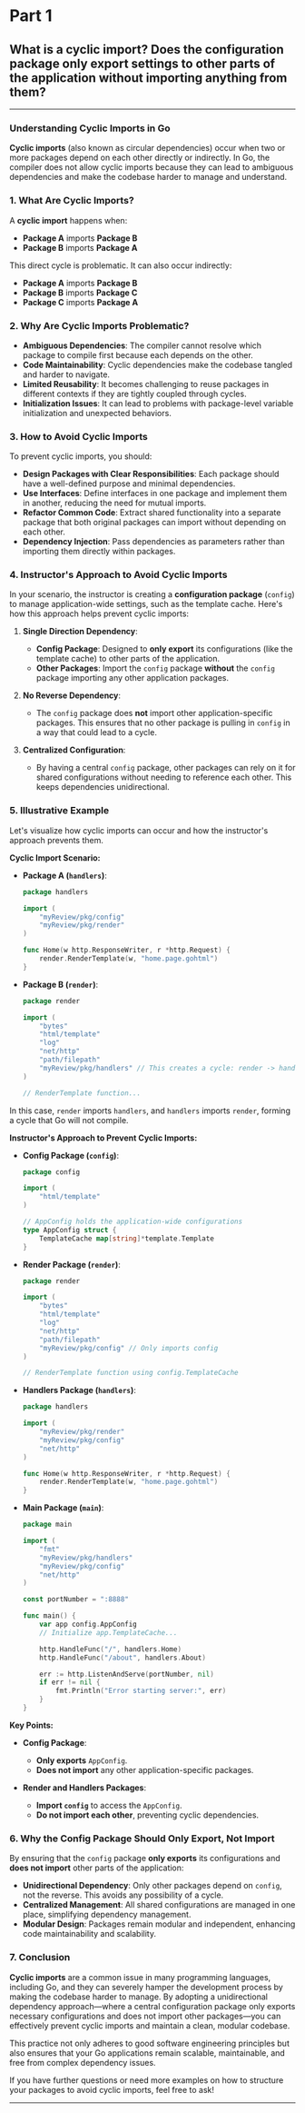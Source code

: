 # Part 1

What is a cyclic import? Does the configuration package only export settings to other parts of the application without importing anything from them?
---

---
### Understanding Cyclic Imports in Go

**Cyclic imports** (also known as circular dependencies) occur when two or more packages depend on each other directly or indirectly. In Go, the compiler does not allow cyclic imports because they can lead to ambiguous dependencies and make the codebase harder to manage and understand.

### 1. **What Are Cyclic Imports?**

A **cyclic import** happens when:

- **Package A** imports **Package B**
- **Package B** imports **Package A**

This direct cycle is problematic. It can also occur indirectly:

- **Package A** imports **Package B**
- **Package B** imports **Package C**
- **Package C** imports **Package A**

### 2. **Why Are Cyclic Imports Problematic?**

- **Ambiguous Dependencies**: The compiler cannot resolve which package to compile first because each depends on the other.
- **Code Maintainability**: Cyclic dependencies make the codebase tangled and harder to navigate.
- **Limited Reusability**: It becomes challenging to reuse packages in different contexts if they are tightly coupled through cycles.
- **Initialization Issues**: It can lead to problems with package-level variable initialization and unexpected behaviors.

### 3. **How to Avoid Cyclic Imports**

To prevent cyclic imports, you should:

- **Design Packages with Clear Responsibilities**: Each package should have a well-defined purpose and minimal dependencies.
- **Use Interfaces**: Define interfaces in one package and implement them in another, reducing the need for mutual imports.
- **Refactor Common Code**: Extract shared functionality into a separate package that both original packages can import without depending on each other.
- **Dependency Injection**: Pass dependencies as parameters rather than importing them directly within packages.

### 4. **Instructor's Approach to Avoid Cyclic Imports**

In your scenario, the instructor is creating a **configuration package** (`config`) to manage application-wide settings, such as the template cache. Here's how this approach helps prevent cyclic imports:

1. **Single Direction Dependency**:
   - **Config Package**: Designed to **only export** its configurations (like the template cache) to other parts of the application.
   - **Other Packages**: Import the `config` package **without** the `config` package importing any other application packages.

2. **No Reverse Dependency**:
   - The `config` package does **not** import other application-specific packages. This ensures that no other package is pulling in `config` in a way that could lead to a cycle.

3. **Centralized Configuration**:
   - By having a central `config` package, other packages can rely on it for shared configurations without needing to reference each other. This keeps dependencies unidirectional.

### 5. **Illustrative Example**

Let's visualize how cyclic imports can occur and how the instructor's approach prevents them.

**Cyclic Import Scenario:**

- **Package A (`handlers`)**:
  ```go
  package handlers

  import (
      "myReview/pkg/config"
      "myReview/pkg/render"
  )

  func Home(w http.ResponseWriter, r *http.Request) {
      render.RenderTemplate(w, "home.page.gohtml")
  }
  ```

- **Package B (`render`)**:
  ```go
  package render

  import (
      "bytes"
      "html/template"
      "log"
      "net/http"
      "path/filepath"
      "myReview/pkg/handlers" // This creates a cycle: render -> handlers -> render
  )

  // RenderTemplate function...
  ```

In this case, `render` imports `handlers`, and `handlers` imports `render`, forming a cycle that Go will not compile.

**Instructor's Approach to Prevent Cyclic Imports:**

- **Config Package (`config`)**:
  ```go
  package config

  import (
      "html/template"
  )

  // AppConfig holds the application-wide configurations
  type AppConfig struct {
      TemplateCache map[string]*template.Template
  }
  ```

- **Render Package (`render`)**:
  ```go
  package render

  import (
      "bytes"
      "html/template"
      "log"
      "net/http"
      "path/filepath"
      "myReview/pkg/config" // Only imports config
  )

  // RenderTemplate function using config.TemplateCache
  ```

- **Handlers Package (`handlers`)**:
  ```go
  package handlers

  import (
      "myReview/pkg/render"
      "myReview/pkg/config"
      "net/http"
  )

  func Home(w http.ResponseWriter, r *http.Request) {
      render.RenderTemplate(w, "home.page.gohtml")
  }
  ```

- **Main Package (`main`)**:
  ```go
  package main

  import (
      "fmt"
      "myReview/pkg/handlers"
      "myReview/pkg/config"
      "net/http"
  )

  const portNumber = ":8888"

  func main() {
      var app config.AppConfig
      // Initialize app.TemplateCache...

      http.HandleFunc("/", handlers.Home)
      http.HandleFunc("/about", handlers.About)

      err := http.ListenAndServe(portNumber, nil)
      if err != nil {
          fmt.Println("Error starting server:", err)
      }
  }
  ```

**Key Points:**

- **Config Package**:
  - **Only exports** `AppConfig`.
  - **Does not import** any other application-specific packages.
  
- **Render and Handlers Packages**:
  - **Import `config`** to access the `AppConfig`.
  - **Do not import each other**, preventing cyclic dependencies.

### 6. **Why the Config Package Should Only Export, Not Import**

By ensuring that the `config` package **only exports** its configurations and **does not import** other parts of the application:

- **Unidirectional Dependency**: Only other packages depend on `config`, not the reverse. This avoids any possibility of a cycle.
- **Centralized Management**: All shared configurations are managed in one place, simplifying dependency management.
- **Modular Design**: Packages remain modular and independent, enhancing code maintainability and scalability.

### 7. **Conclusion**

**Cyclic imports** are a common issue in many programming languages, including Go, and they can severely hamper the development process by making the codebase harder to manage. By adopting a unidirectional dependency approach—where a central configuration package only exports necessary configurations and does not import other packages—you can effectively prevent cyclic imports and maintain a clean, modular codebase.

This practice not only adheres to good software engineering principles but also ensures that your Go applications remain scalable, maintainable, and free from complex dependency issues.

If you have further questions or need more examples on how to structure your packages to avoid cyclic imports, feel free to ask!

---
